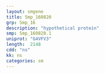 ```yaml
---
layout: smgene
title: Smp_160820
grp: Smp_16
description: "hypothetical protein"
smp: Smp_160820.1
uniprot: "G4VFV3"
length:  2148
cdd: "ns"
kk: ns
categories: sm
---
```

